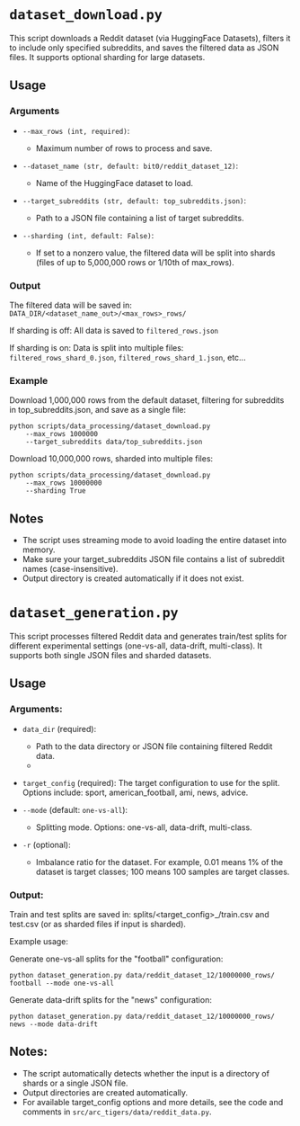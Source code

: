 # `dataset_download.py`

This script downloads a Reddit dataset (via HuggingFace Datasets), filters it to include only specified subreddits, and saves the filtered data as JSON files. It supports optional sharding for large datasets.

## Usage
### Arguments
- `--max_rows (int, required)`:
  - Maximum number of rows to process and save.

- `--dataset_name (str, default: bit0/reddit_dataset_12)`:
    - Name of the HuggingFace dataset to load.

- `--target_subreddits (str, default: top_subreddits.json)`:
    - Path to a JSON file containing a list of target subreddits.

- `--sharding (int, default: False)`:
  - If set to a nonzero value, the filtered data will be split into shards (files of up to 5,000,000 rows or 1/10th of max_rows).

### Output
The filtered data will be saved in:
`DATA_DIR/<dataset_name_out>/<max_rows>_rows/`

If sharding is off:
All data is saved to `filtered_rows.json`

If sharding is on:
Data is split into multiple files: `filtered_rows_shard_0.json`, `filtered_rows_shard_1.json`, etc...

### Example
Download 1,000,000 rows from the default dataset, filtering for subreddits in top_subreddits.json, and save as a single file:

```
python scripts/data_processing/dataset_download.py
    --max_rows 1000000
    --target_subreddits data/top_subreddits.json
```
Download 10,000,000 rows, sharded into multiple files:

```
python scripts/data_processing/dataset_download.py
    --max_rows 10000000
    --sharding True
```

## Notes
- The script uses streaming mode to avoid loading the entire dataset into memory.
- Make sure your target_subreddits JSON file contains a list of subreddit names (case-insensitive).
- Output directory is created automatically if it does not exist.


# `dataset_generation.py`

This script processes filtered Reddit data and generates train/test splits for different experimental settings (one-vs-all, data-drift, multi-class). It supports both single JSON files and sharded datasets.

## Usage

### Arguments:

- `data_dir` (required):
  - Path to the data directory or JSON file containing filtered Reddit data.
  -
- `target_config` (required): The target configuration to use for the split. Options include: sport, american_football, ami, news, advice.

- `--mode` (default: `one-vs-all`):
  - Splitting mode. Options: one-vs-all, data-drift, multi-class.

- `-r` (optional):
  - Imbalance ratio for the dataset. For example, 0.01 means 1% of the dataset is target classes; 100 means 100 samples are target classes.

### Output:

Train and test splits are saved in: splits/<target_config>_<mode>/train.csv and test.csv (or as sharded files if input is sharded).

Example usage:

Generate one-vs-all splits for the "football" configuration:
```
python dataset_generation.py data/reddit_dataset_12/10000000_rows/ football --mode one-vs-all
```

Generate data-drift splits for the "news" configuration:
```
python dataset_generation.py data/reddit_dataset_12/10000000_rows/ news --mode data-drift
```

## Notes:

- The script automatically detects whether the input is a directory of shards or a single JSON file.
- Output directories are created automatically.
- For available target_config options and more details, see the code and comments in `src/arc_tigers/data/reddit_data.py`.
